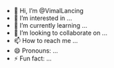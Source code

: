 - 👋 Hi, I’m @VimalLancing
- 👀 I’m interested in ...
- 🌱 I’m currently learning ...
- 💞️ I’m looking to collaborate on ...
- 📫 How to reach me ...
- 😄 Pronouns: ...
- ⚡ Fun fact: ...

<!---
VimalLancing/VimalLancing is a ✨ special ✨ repository because its `README.md` (this file) appears on your GitHub profile.
You can click the Preview link to take a look at your changes.
--->

